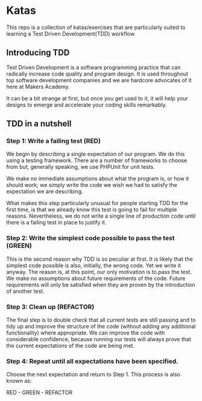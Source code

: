 # Katas
This repo is a collection of katas/exercises that are particularly suited to learning a Test Driven Development(TDD) workflow.

## Introducing TDD
Test Driven Development is a software programming practice that can radically increase code quality and program design. It is used throughout top software development companies and we are hardcore advocates of it here at Makers Academy.

It can be a bit strange at first, but once you get used to it, it will help your designs to emerge and accelerate your coding skills remarkably.

## TDD in a nutshell
### Step 1: Write a failing test (RED)
We begin by describing a single expectation of our program. We do this using a testing framework. There are a number of frameworks to choose from but, generally speaking, we use PHPUnit for unit tests.

We make no immediate assumptions about what the program is, or how it should work; we simply write the code we wish we had to satisfy the expectation we are describing.

What makes this step particularly unusual for people starting TDD for the first time, is that we already know this test is going to fail for multiple reasons. Nevertheless, we do not write a single line of production code until there is a failing test in place to justify it.

### Step 2: Write the simplest code possible to pass the test (GREEN)
This is the second reason why TDD is so peculiar at first. It is likely that the simplest code possible is also, initially, the wrong code. Yet we write it anyway. The reason is, at this point, our only motivation is to pass the test. We make no assumptions about future requirements of the code. Future requirements will only be satisfied when they are proven by the introduction of another test.

### Step 3: Clean up (REFACTOR)
The final step is to double check that all current tests are still passing and to tidy up and improve the structure of the code (without adding any additional functionality) where appropriate. We can improve the code with considerable confidence, because running our tests will always prove that the current expectations of the code are being met.

### Step 4: Repeat until all expectations have been specified.
Choose the next expectation and return to Step 1. This process is also known as:

RED - GREEN - REFACTOR
